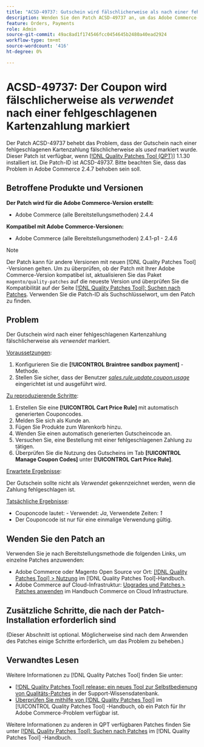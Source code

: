 ```yaml
---
title: "ACSD-49737: Gutschein wird fälschlicherweise als nach einer fehlgeschlagenen Kartenzahlung verwendet gekennzeichnet"
description: Wenden Sie den Patch ACSD-49737 an, um das Adobe Commerce-Problem zu beheben, bei dem der Gutschein fälschlicherweise als nach einer fehlgeschlagenen Kartenzahlung als verwendet markiert wurde.
feature: Orders, Payments
role: Admin
source-git-commit: 49ac8ad1f174546fcc0454645b2480a40ead2924
workflow-type: tm+mt
source-wordcount: '416'
ht-degree: 0%

---
```


# ACSD-49737: Der Coupon wird fälschlicherweise als *verwendet* nach einer fehlgeschlagenen Kartenzahlung markiert

Der Patch ACSD-49737 behebt das Problem, dass der Gutschein nach einer fehlgeschlagenen Kartenzahlung fälschlicherweise als *used* markiert wurde. Dieser Patch ist verfügbar, wenn [[!DNL Quality Patches Tool (QPT)]](https://experienceleague.adobe.com/en/docs/commerce-knowledge-base/kb/announcements/commerce-announcements/magento-quality-patches-released-new-tool-to-self-serve-quality-patches) 1.1.30 installiert ist. Die Patch-ID ist ACSD-49737. Bitte beachten Sie, dass das Problem in Adobe Commerce 2.4.7 behoben sein soll.

## Betroffene Produkte und Versionen

**Der Patch wird für die Adobe Commerce-Version erstellt:**

* Adobe Commerce (alle Bereitstellungsmethoden) 2.4.4

**Kompatibel mit Adobe Commerce-Versionen:**

* Adobe Commerce (alle Bereitstellungsmethoden) 2.4.1-p1 - 2.4.6

>[!NOTE]
>
>Der Patch kann für andere Versionen mit neuen [!DNL Quality Patches Tool] -Versionen gelten. Um zu überprüfen, ob der Patch mit Ihrer Adobe Commerce-Version kompatibel ist, aktualisieren Sie das Paket `magento/quality-patches` auf die neueste Version und überprüfen Sie die Kompatibilität auf der Seite [[!DNL Quality Patches Tool]: Suchen nach Patches](https://experienceleague.adobe.com/tools/commerce-quality-patches/index.html). Verwenden Sie die Patch-ID als Suchschlüsselwort, um den Patch zu finden.

## Problem

Der Gutschein wird nach einer fehlgeschlagenen Kartenzahlung fälschlicherweise als *verwendet* markiert.

<u>Voraussetzungen</u>:

1. Konfigurieren Sie die **[!UICONTROL Braintree sandbox payment]** -Methode.
1. Stellen Sie sicher, dass der Benutzer [*sales.rule.update.coupon.usage*](https://experienceleague.adobe.com/docs/commerce-operations/configuration-guide/message-queues/consumers.html?lang=en) eingerichtet ist und ausgeführt wird.

<u>Zu reproduzierende Schritte</u>:

1. Erstellen Sie eine **[!UICONTROL Cart Price Rule]** mit automatisch generierten Couponcodes.
1. Melden Sie sich als Kunde an.
1. Fügen Sie Produkte zum Warenkorb hinzu.
1. Wenden Sie einen automatisch generierten Gutscheincode an.
1. Versuchen Sie, eine Bestellung mit einer fehlgeschlagenen Zahlung zu tätigen.
1. Überprüfen Sie die Nutzung des Gutscheins im Tab **[!UICONTROL Manage Coupon Codes]** unter **[!UICONTROL Cart Price Rule]**.

<u>Erwartete Ergebnisse</u>:

Der Gutschein sollte nicht als *Verwendet* gekennzeichnet werden, wenn die Zahlung fehlgeschlagen ist.

<u>Tatsächliche Ergebnisse</u>:

* Couponcode lautet: - Verwendet: *Ja*, Verwendete Zeiten: *1*
* Der Couponcode ist nur für eine einmalige Verwendung gültig.

## Wenden Sie den Patch an

Verwenden Sie je nach Bereitstellungsmethode die folgenden Links, um einzelne Patches anzuwenden:

* Adobe Commerce oder Magento Open Source vor Ort: [[!DNL Quality Patches Tool] > Nutzung](https://experienceleague.adobe.com/docs/commerce-operations/tools/quality-patches-tool/usage.html) im [!DNL Quality Patches Tool]-Handbuch.
* Adobe Commerce auf Cloud-Infrastruktur: [Upgrades und Patches > Patches anwenden](https://experienceleague.adobe.com/docs/commerce-cloud-service/user-guide/develop/upgrade/apply-patches.html) im Handbuch Commerce on Cloud Infrastructure.

## Zusätzliche Schritte, die nach der Patch-Installation erforderlich sind

(Dieser Abschnitt ist optional. Möglicherweise sind nach dem Anwenden des Patches einige Schritte erforderlich, um das Problem zu beheben.) 

## Verwandtes Lesen

Weitere Informationen zu [!DNL Quality Patches Tool] finden Sie unter:

* [[!DNL Quality Patches Tool] release: ein neues Tool zur Selbstbedienung von Qualitäts-Patches](https://experienceleague.adobe.com/en/docs/commerce-knowledge-base/kb/announcements/commerce-announcements/magento-quality-patches-released-new-tool-to-self-serve-quality-patches) in der Support-Wissensdatenbank.
* [Überprüfen Sie mithilfe von  [!DNL Quality Patches Tool]](/help/tools/quality-patches-tool/patches-available-in-qpt/check-patch-for-magento-issue-with-magento-quality-patches.md) im [!UICONTROL Quality Patches Tool] -Handbuch, ob ein Patch für Ihr Adobe Commerce-Problem verfügbar ist.


Weitere Informationen zu anderen in QPT verfügbaren Patches finden Sie unter [[!DNL Quality Patches Tool]: Suchen nach Patches](https://experienceleague.adobe.com/tools/commerce-quality-patches/index.html) im [!DNL Quality Patches Tool] -Handbuch.
